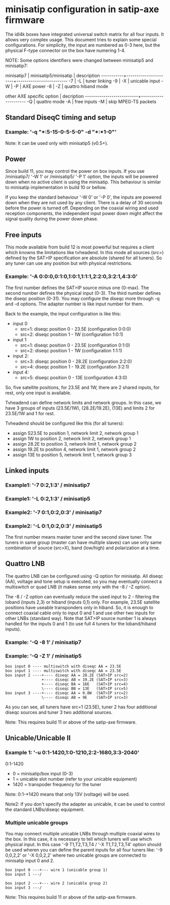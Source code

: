minisatip configuration in satip-axe firmware
=============================================

The idl4k boxes have integrated universal switch matrix for all four inputs.
It allows very complex usage. This document tries to explain some special
configurations. For simplicity, the input are numbered as 0-3 here, but
the physical F-type connector on the box have numering 1-4.

NOTE: Some options identifiers were changed between minisatip5 and minisatip7:

minisatip7 | minisatip5/minisatip | description
-----------+----------------------+-------------------------
-7         | -L                   | tuner linking
-9         | -X                   | unicable input
-W         | -P                   | AXE power
-8         | -Z                   | quattro hiband mode

other AXE specific option | decription
--------------------------+---------------------
-Q                        | quattro mode
-A                        | free inputs
-M                        | skip MPEG-TS packets

Standard DiseqC timing and setup
--------------------------------

### Example: '-q "\*:5-15-0-5-5-0" -d "\*:\*1-0"'

Note: It can be used only with minisatip5 (v0.5+).

Power
-----

Since build 11, you may control the power on box inputs. If you
use /minisatip7/ '-W 1' or /minisatip5/ '-P 1' option, the inputs will
be powered down when no active client is using the minisatip. This
behaviour is similar to minisatip implementation in build 10 or bellow.

If you keep the standard behaviour '-W 0' or '-P 0', the inputs are
powered down when they are not used by any client. There is a delay
of 30 seconds before the power is turned off. Depending on the coaxial
wiring and used reception components, the independent input power down might
affect the signal quality during the power down phase.

Free inputs
-----------

This mode available from build 12 is most powerful but requires
a client which knowns the limitations like tvheadend. In this mode
all sources (src=) defined by the SAT>IP specification are
absolute (shared for all tuners). So any tuner can use any position
but with physical restrictions.

### Example: '-A 0:0:0,0:1:0,1:0:1,1:1:1,2:2:0,3:2:1,4:3:0'

The first number defines the SAT>IP source minus one (0-max).
The second number defines the physical input (0-3). The third
number defines the diseqc position (0-31). You may configure
the diseqc more through -q and -d options. The adapter number
is like input number for them.

Back to the example, the input configuration is like this:

- input 0
  - src=1: diseqc position 0 - 23.5E (configuration 0:0:0)
  - src=2: diseqc position 1 - 1W    (configuration 1:0:1)
- input 1
  - src=1: diseqc position 0 - 23.5E (configuration 0:1:0)
  - src=2: diseqc position 1 - 1W    (configuration 1:1:1)
- input 2:
  - src=3: diseqc position 0 - 28.2E (configuration 2:2:0)
  - src=4: diseqc position 1 - 19.2E (configuration 3:2:1)
- input 4:
  - src=5: diseqc position 0 - 13E   (configuration 4:3:0)

So, five satellite positions, for 23.5E and 1W, there are
2 shared inputs, for rest, only one input is available.

Tvheadend can define network limits and network groups.
In this case, we have 3 groups of inputs (23.5E/1W),
(28.2E/19.2E), (13E) and limits 2 for 23.5E/1W and 1 for rest.

Tvheadend should be configured like this (for all tuners):

- assign S23.5E to position 1, network limit 2, network group 1
- assign 1W     to position 2, network limit 2, network group 1
- assign 28.2E  to position 3, network limit 1, network group 2
- assign 19.2E  to position 4, network limit 1, network group 2
- assign 13E    to position 5, network limit 1, network group 3

Linked inputs
-------------

### Example1: '-7 0:2,1:3' / minisatip7
### Example1: '-L 0:2,1:3' / minisatip5
### Example2: '-7 0:1,0:2,0:3' / minisatip7
### Example2: '-L 0:1,0:2,0:3' / minisatip5

The first number means master tuner and the second slave tuner.
The tuners in same group (master can have multiple slaves) can
use only same combination of source (src=X), band (low/high)
and polarization at a time.


Quattro LNB
------------

The quattro LNB can be configured using -Q option for minisatip. All
diseqc (AA), voltage and tone setup is executed, so you may eventually
connect a multiswitch or quad LNB (it makes sense only with
the -8 / -Z option).

The -8 / -Z option can eventually reduce the used input to 2 - filtering the
loband (inputs 2,3) or hiband (inputs 0,1) only. For example, 23.5E
satellite positions have useable transponders only in hiband. So, it is
enough to connect coaxial cable only to input 0 and 1 and use other
two inputs for other LNBs (standard way). Note that SAT>IP source number 1
is always handled for the inputs 0 and 1 (to use full 4 tuners for the
loband/hiband inputs).

### Example: '-Q -8 1' / minisatip7
### Example: '-Q -Z 1' / minisatip5

    box input 0 ---- multiswitch with diseqc AA = 23.5E
    box input 1 ---- multiswitch with diseqc AA = 23.5E
    box input 2 ----+---- diseqc AA = 28.2E (SAT>IP src=2)
                    +---- diseqc AB = 19.2E (SAT>IP src=3)
                    +---- diseqc BA = 16E   (SAT>IP src=4)
                    \---- diseqc BB = 13E   (SAT>IP src=5)
    box input 3 ----+---- diseqc AA = 0.8W  (SAT>IP src=2)
                    \---- diseqc AB = 9E    (SAT>IP src=3)

As you can see, all tuners have src=1 (23.5E), tuner 2 has four
additional diseqc sources and tuner 3 two additional sources.

Note: This requires build 11 or above of the satip-axe firmware.


Unicable/Unicable II
--------------------


### Example 1: '-u 0:1-1420,1:0-1210,2:2-1680,3:3-2040'

0:1-1420

  - 0 = minisatip/box input (0-3)
  - 1 = unicable slot number (refer to your unicable equipment)
  - 1420 = transpoder frequency for the tuner

Note: 0:1-*1420 means that only 13V (voltage) will be used.

Note2: If you don't specify the adapter as unicable, it can be used to
control the standard LNBs/diseqc equipment.


### Multiple unicable groups

You may connect multiple unicable LNBs through multiple coaxial
wires to the box. In this case, it is necessary to tell which tuners
will use which physical input. In this case '-9 T1,T2,T3,T4 /
'-X T1,T2,T3,T4' option should be used wheren you can define the parent
inputs for all four tuners like: '-9 0,0,2,2' or '-X 0,0,2,2' where two
unicable groups are connected to minisatip input 0 and 2.

    box input 0 ---+--- wire 1 (unicable group 1)
    box input 1 ---/

    box input 2 ---+--- wire 2 (unicable group 2)
    box input 3 ---/

Note: This requires build 11 or above of the satip-axe firmware.
